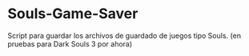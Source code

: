 # Souls-Game-Saver
Script para guardar los archivos de guardado de juegos tipo Souls. (en pruebas para Dark Souls 3 por ahora)

